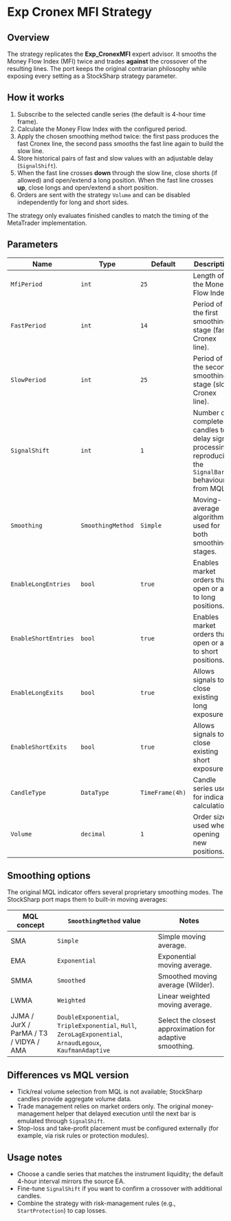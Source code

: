 # Exp Cronex MFI Strategy

## Overview
The strategy replicates the **Exp_CronexMFI** expert advisor. It smooths the Money Flow Index (MFI) twice and trades **against** the crossover of the resulting lines. The port keeps the original contrarian philosophy while exposing every setting as a StockSharp strategy parameter.

## How it works
1. Subscribe to the selected candle series (the default is 4-hour time frame).
2. Calculate the Money Flow Index with the configured period.
3. Apply the chosen smoothing method twice: the first pass produces the fast Cronex line, the second pass smooths the fast line again to build the slow line.
4. Store historical pairs of fast and slow values with an adjustable delay (`SignalShift`).
5. When the fast line crosses **down** through the slow line, close shorts (if allowed) and open/extend a long position. When the fast line crosses **up**, close longs and open/extend a short position.
6. Orders are sent with the strategy `Volume` and can be disabled independently for long and short sides.

The strategy only evaluates finished candles to match the timing of the MetaTrader implementation.

## Parameters
| Name | Type | Default | Description |
| --- | --- | --- | --- |
| `MfiPeriod` | `int` | `25` | Length of the Money Flow Index. |
| `FastPeriod` | `int` | `14` | Period of the first smoothing stage (fast Cronex line). |
| `SlowPeriod` | `int` | `25` | Period of the second smoothing stage (slow Cronex line). |
| `SignalShift` | `int` | `1` | Number of completed candles to delay signal processing, reproducing the `SignalBar` behaviour from MQL. |
| `Smoothing` | `SmoothingMethod` | `Simple` | Moving-average algorithm used for both smoothing stages. |
| `EnableLongEntries` | `bool` | `true` | Enables market orders that open or add to long positions. |
| `EnableShortEntries` | `bool` | `true` | Enables market orders that open or add to short positions. |
| `EnableLongExits` | `bool` | `true` | Allows signals to close existing long exposure. |
| `EnableShortExits` | `bool` | `true` | Allows signals to close existing short exposure. |
| `CandleType` | `DataType` | `TimeFrame(4h)` | Candle series used for indicator calculations. |
| `Volume` | `decimal` | `1` | Order size used when opening new positions. |

## Smoothing options
The original MQL indicator offers several proprietary smoothing modes. The StockSharp port maps them to built-in moving averages:

| MQL concept | `SmoothingMethod` value | Notes |
| --- | --- | --- |
| SMA | `Simple` | Simple moving average. |
| EMA | `Exponential` | Exponential moving average. |
| SMMA | `Smoothed` | Smoothed moving average (Wilder). |
| LWMA | `Weighted` | Linear weighted moving average. |
| JJMA / JurX / ParMA / T3 / VIDYA / AMA | `DoubleExponential`, `TripleExponential`, `Hull`, `ZeroLagExponential`, `ArnaudLegoux`, `KaufmanAdaptive` | Select the closest approximation for adaptive smoothing. |

## Differences vs MQL version
- Tick/real volume selection from MQL is not available; StockSharp candles provide aggregate volume data.
- Trade management relies on market orders only. The original money-management helper that delayed execution until the next bar is emulated through `SignalShift`.
- Stop-loss and take-profit placement must be configured externally (for example, via risk rules or protection modules).

## Usage notes
- Choose a candle series that matches the instrument liquidity; the default 4-hour interval mirrors the source EA.
- Fine-tune `SignalShift` if you want to confirm a crossover with additional candles.
- Combine the strategy with risk-management rules (e.g., `StartProtection`) to cap losses.
